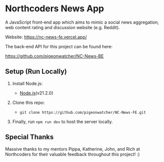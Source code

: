 # Northcoders News App

A JavaScript front-end app which aims to mimic a social news aggregation, web content rating and discussion website (e.g. Reddit).

Website: https://nc-news-fe.vercel.app/

The back-end API for this project can be found here: 

https://github.com/pigeonwatcher/NC-News-BE

## Setup (Run Locally)

1. Install Node.js:
    * [Node.js](https://nodejs.org/)(v21.2.0)

2. Clone this repo:
    * `git clone https://github.com/pigeonwatcher/NC-News-FE.git`

3. Finally, run `npm run dev` to host the server locally. 

## Special Thanks

Massive thanks to my mentors Pippa, Katherine, John, and Rich at Northcoders for their valuable feedback throughout this project! :)